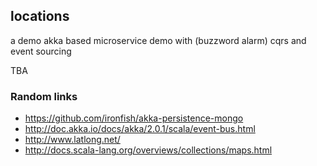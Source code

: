 ## locations

a demo akka based microservice demo with (buzzword alarm) cqrs and event sourcing

TBA

### Random links

* https://github.com/ironfish/akka-persistence-mongo
* http://doc.akka.io/docs/akka/2.0.1/scala/event-bus.html
* http://www.latlong.net/
* http://docs.scala-lang.org/overviews/collections/maps.html
